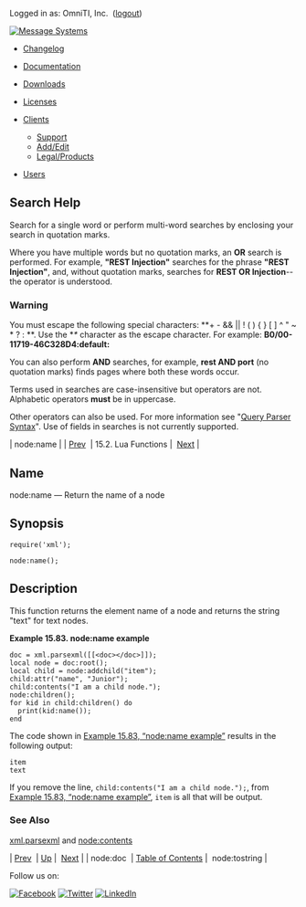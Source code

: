 Logged in as: OmniTI, Inc.  ([logout](https://support.messagesystems.com/logout.php))

[![Message Systems](https://support.messagesystems.com/images/ms-white205.png)](https://support.messagesystems.com/start.php) 

*   [Changelog](https://support.messagesystems.com/start.php?show=changelog)
*   [Documentation](https://support.messagesystems.com/docs/)
*   [Downloads](https://support.messagesystems.com/start.php)

*   [Licenses](https://support.messagesystems.com/license_summary.php)
*   <a href="">Clients</a>
    *   [Support](https://support.messagesystems.com/cs.php)
    *   [Add/Edit](https://support.messagesystems.com/edit_client.php)
    *   [Legal/Products](https://support.messagesystems.com/edit_products.php)
*   [Users](https://support.messagesystems.com/edit_customer.php)

## Search Help

Search for a single word or perform multi-word searches by enclosing your search in quotation marks.

Where you have multiple words but no quotation marks, an **OR** search is performed. For example, **"REST Injection"** searches for the phrase **"REST Injection"**, and, without quotation marks, searches for **REST OR Injection**--the operator is understood.

### Warning

You must escape the following special characters: **+ - && || ! ( ) { } [ ] ^ " ~ * ? : \**. Use the **\** character as the escape character. For example: **B0/00-11719-46C328D4\:default\:**

You can also perform **AND** searches, for example, **rest AND port** (no quotation marks) finds pages where both these words occur.

Terms used in searches are case-insensitive but operators are not. Alphabetic operators **must** be in uppercase.

Other operators can also be used. For more information see "[Query Parser Syntax](https://lucene.apache.org/core/old_versioned_docs/versions/3_0_0/queryparsersyntax.html)". Use of fields in searches is not currently supported.

| node:name |
| [Prev](lua.ref.xml.node_doc.php)  | 15.2. Lua Functions |  [Next](lua.ref.xml.node_tostring.php) |

<a name="lua.ref.xml.node_name"></a>
## Name

node:name — Return the name of a node

<a name="idp28072992"></a>
## Synopsis

`require('xml');`

`node:name();`

<a name="idp28075664"></a>
## Description

This function returns the element name of a node and returns the string "text" for text nodes.

<a name="lua.ref.xml.node_name.example"></a>

**Example 15.83. node:name example**

```
doc = xml.parsexml([[<doc></doc>]]);
local node = doc:root();
local child = node:addchild("item");
child:attr("name", "Junior");
child:contents("I am a child node.");
node:children();
for kid in child:children() do
  print(kid:name());
end
```

The code shown in [Example 15.83, “node:name example”](lua.ref.xml.node_name.php#lua.ref.xml.node_name.example "Example 15.83. node:name example") results in the following output:

```
item
text
```

If you remove the line, `child:contents("I am a child node.");`, from [Example 15.83, “node:name example”](lua.ref.xml.node_name.php#lua.ref.xml.node_name.example "Example 15.83. node:name example"), `item` is all that will be output.

<a name="idp28082992"></a>
### See Also

[xml.parsexml](lua.ref.xml.parsexml.php "xml.parsexml") and [node:contents](lua.ref.xml.node_contents.php "node:contents")

| [Prev](lua.ref.xml.node_doc.php)  | [Up](lua.function.details.php) |  [Next](lua.ref.xml.node_tostring.php) |
| node:doc  | [Table of Contents](index.php) |  node:tostring |

Follow us on:

[![Facebook](https://support.messagesystems.com/images/icon-facebook.png)](http://www.facebook.com/messagesystems) [![Twitter](https://support.messagesystems.com/images/icon-twitter.png)](http://twitter.com/#!/MessageSystems) [![LinkedIn](https://support.messagesystems.com/images/icon-linkedin.png)](http://www.linkedin.com/company/message-systems)